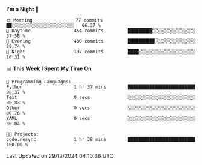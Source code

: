 <!--START_SECTION:waka-->
**I'm a Night 🦉** 

```text
🌞 Morning                77 commits          ██░░░░░░░░░░░░░░░░░░░░░░░   06.37 % 
🌆 Daytime                454 commits         █████████░░░░░░░░░░░░░░░░   37.58 % 
🌃 Evening                480 commits         ██████████░░░░░░░░░░░░░░░   39.74 % 
🌙 Night                  197 commits         ████░░░░░░░░░░░░░░░░░░░░░   16.31 % 
```


📊 **This Week I Spent My Time On** 

```text
💬 Programming Languages: 
Python                   1 hr 37 mins        █████████████████████████   98.37 % 
Text                     0 secs              ░░░░░░░░░░░░░░░░░░░░░░░░░   00.83 % 
Other                    0 secs              ░░░░░░░░░░░░░░░░░░░░░░░░░   00.76 % 
YAML                     0 secs              ░░░░░░░░░░░░░░░░░░░░░░░░░   00.04 % 

🐱‍💻 Projects: 
code.nosync              1 hr 38 mins        █████████████████████████   100.00 % 
```


 Last Updated on 29/12/2024 04:10:36 UTC
<!--END_SECTION:waka-->
